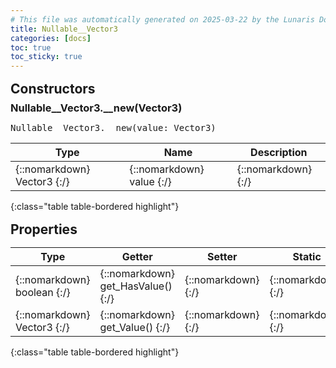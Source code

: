 ```yaml
---
# This file was automatically generated on 2025-03-22 by the Lunaris Documentation Generator
title: Nullable__Vector3
categories: [docs]
toc: true
toc_sticky: true
---
```

<style>
h2 {
    margin-top: 1rem;
    margin-bottom: 0.5rem;
    padding: 0;
}

h3 {
    margin-top: 0.25rem;
    margin-bottom: 0.25rem;
}

.notice--warning {
    margin-top: 0.25rem !important;
    margin-bottom: 1rem !important;
}
</style>
            


## Constructors
### Nullable__Vector3.__new(Vector3)
<div class ="highlighter-rouge">
<div class ="highlight">
<pre class ="highlight">
<span class='nf'>Nullable__Vector3.__new</span>(<span class='o'>value</span>: <span class='kt'>Vector3</span>)
</pre>
</div>
</div>

| Type | Name | Description
| --- | --- | --- |
| {::nomarkdown} <span class='kt'>Vector3</span> {:/} | {::nomarkdown} <span class='o'>value</span> {:/} | {::nomarkdown} <span class='c'></span> {:/} |
{:class="table table-bordered highlight"}

## Properties

| Type | Getter | Setter | Static | Default | Description |
| --- | --- | --- | --- | --- | --- |
| {::nomarkdown} <span class='kt'>boolean</span> {:/} | {::nomarkdown} <span class='nf'>get_HasValue</span>() {:/} | {::nomarkdown} <i class ='fas fa-times'></i> {:/} | {::nomarkdown}   {:/} | {::nomarkdown}  {:/} | {::nomarkdown} <span class='c'></span> {:/} |
| {::nomarkdown} <span class='kt'>Vector3</span> {:/} | {::nomarkdown} <span class='nf'>get_Value</span>() {:/} | {::nomarkdown} <i class ='fas fa-times'></i> {:/} | {::nomarkdown}   {:/} | {::nomarkdown}  {:/} | {::nomarkdown} <span class='c'></span> {:/} |
{:class="table table-bordered highlight"}

